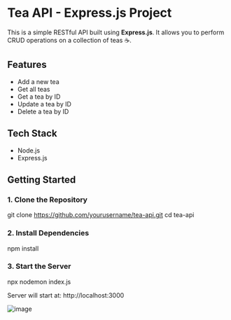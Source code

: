 # Tea API - Express.js Project

This is a simple RESTful API built using **Express.js**. It allows you to perform CRUD operations on a collection of teas ☕.

## Features

- Add a new tea
- Get all teas
- Get a tea by ID
- Update a tea by ID
- Delete a tea by ID

## Tech Stack

- Node.js
- Express.js

## Getting Started

### 1. Clone the Repository

git clone https://github.com/yourusername/tea-api.git
cd tea-api

### 2. Install Dependencies

npm install

### 3. Start the Server

npx nodemon index.js

Server will start at:
http://localhost:3000


![image](https://github.com/user-attachments/assets/94c2eaa6-87b0-418c-8fbb-abe47371b65a)


